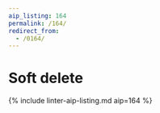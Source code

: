 ```yaml
---
aip_listing: 164
permalink: /164/
redirect_from:
  - /0164/
---
```


# Soft delete

{% include linter-aip-listing.md aip=164 %}
